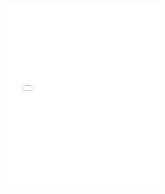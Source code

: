 <!DOCTYPE html>
<html lang="en">
<head>
    <meta charset="UTF-8">
    <meta name="viewport" content="width=device-width, initial-scale=1.0">
    <title>Embedded PDF</title>
</head>
<body>
    <embed src="결과보고서.pdf" type="application/pdf" width="100%" height="600px">
</body>
</html>

